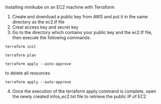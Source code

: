 Installing minikube on an EC2 machine with Terraform  

1. Create and download a public key from AWS and put it in the same directory as the ec2.tf file
2. Creat access key and secret key
3. Go to the directory which contains your public key and the ec2.tf file, then execute the following commands:
```
terraform init
```
```
terraform plan
```
```
terraform apply --auto-approve
```

to delete all resources  
```
terraform apply --auto-approve
```

4. Once the execution of the terraform apply command is complete, open the newly created infos_ec2.txt file to retrieve the public IP of EC2